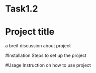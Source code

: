 # Task1.2
# Project title
a breif discussion about project 

#Installation 
Steps to set up the project

#Usage 
Instruction on how to use project 